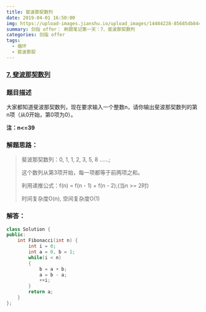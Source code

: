 ```yaml
---
title: 斐波那契数列
date: 2019-04-01 16:50:00
img: https://upload-images.jianshu.io/upload_images/14484228-85685db844f2ddfd.jpg?imageMogr2/auto-orient/strip%7CimageView2/2/w/1240
summary: 剑指 offer： 刷题笔记第一天：7、斐波那契数列
categories: 剑指 offer
tags:
  - 循环
  - 斐波那契
---
```

### [7\. 斐波那契数列](https://www.nowcoder.com/practice/c6c7742f5ba7442aada113136ddea0c3?tpId=13&tqId=11160&tPage=1&rp=1&ru=/ta/coding-interviews&qru=/ta/coding-interviews/question-ranking)

### 题目描述
大家都知道斐波那契数列，现在要求输入一个整数n，请你输出斐波那契数列的第n项（从0开始，第0项为0）。

**注：n<=39**

### 解题思路：
>斐波那契数列：0, 1, 1, 2, 3, 5, 8 ......;
>
>这个数列从第3项开始，每一项都等于前两项之和。
>
>利用递推公式：f(n) = f(n - 1) + f(n - 2);(当n >= 2时)
>
>时间复杂度O(n), 空间复杂度O(1)


### 解答：

```cpp
class Solution {
public:
    int Fibonacci(int n) {
        int i = 0;
        int a = 0, b = 1;
        while(i < n)
        {
            b = a + b;
            a = b - a;
            ++i;
        }
        return a;
    }
};
```